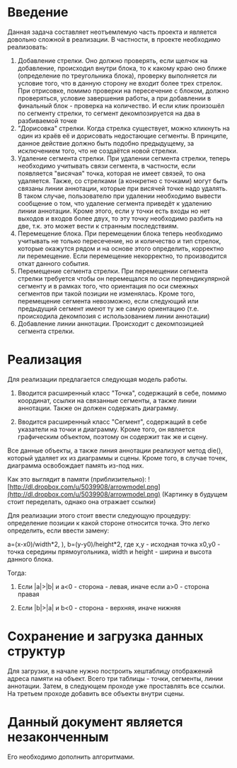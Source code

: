 # Введение #

Данная задача составляет неотъемлемую часть проекта и является довольно сложной в реализации.
В частности, в проекте необходимо реализовать:


  1. Добавление стрелки. Оно должно проверять, если щелчок на добавление, происходил внутри блока, то к какому краю оно ближе (определение по треугольника блока), проверку выполняется ли условие того, что в данную сторону не входит более трех стрелок. При отрисовке, помимо проверки на пересечение с блоком, должно проверяться, условие завершения работы, а при добавлении в финальный блок - проверка на количество. И если клик произошёл по сегменту стрелки, то сегмент декомпозируется на два в разбиваемой точке
  1. "Дорисовка" стрелки. Когда стрелка существует, можно кликнуть на один из краёв её и дорисовать недостающие сегменты. В принципе, данное действие должно быть подобно предыдущему, за исключением того, что не создаётся новой стрелки.
  1. Удаление сегмента стрелки. При удалении сегмента стрелки, теперь необходимо учитывать связи сегмента, в частности, если появляется "висячая" точка, которая не имеет связей, то она удаляется. Также, со стрелками (а конкретно с точками) могут быть связаны линии аннотации, которые при висячей точке надо удалять. В таком случае, пользователю при удалении необходимо вывести сообщение о том, что удаление сегмента приведёт к удалению линии аннотации. Кроме этого, если у точки есть входы  но нет выходов и входов более двух, то эту точку необходимо разбить на две, т.к. это может вести к странным последствиям.
  1. Перемещение блока. При перемещении блока теперь необходимо учитывать не только пересечение, но и количество и тип стрелок, которые окажутся рядом и на основе этого определить, корректно ли перемещение. Если перемещение некорректно, то производится откат данного события.
  1. Перемещение сегмента стрелки. При перемещении сегмента стрелки требуется чтобы он перемещался по оси перпендикулярной сегменту и в рамках того, что ориентация по оси смежных сегментов при такой позиции не изменялась. Кроме того, перемещение сегмента невозможно, если следующий или предыдущий сегмент имеют ту же самую ориентацию (т.е. происходила декомпозия с использованием линии аннотации)
  1. Добавление линии аннотации. Происходит с декомпозицией сегмента стрелки.


# Реализация #

Для реализации предлагается следующая модель работы.

1. Вводится расширенный класс "Точка", содержащий в себе, помимо координат, ссылки на связанные сегменты, а также линии аннотации. Также он должен содержать диаграмму.

2. Вводится расширенный класс "Сегмент", содержащий в себе указатели на точки и диаграмму. Кроме того, он является графическим объектом, поэтому он содержит так же и сцену.

Все данные объекты, а также линия аннотации реализуют метод die(), который удаляет их из диаграммы и сцены. Кроме того, в случае точек, диаграмма освобождает память из-под них.

Как это выглядит в памяти (приблизительно):
![http://dl.dropbox.com/u/5039908/arrowmodel.png](http://dl.dropbox.com/u/5039908/arrowmodel.png)
(Картинку в будущем стоит переделать, однако она отражает ссылки)

Для реализации этого стоит ввести следующую процедуру:
определение позиции к какой стороне относится точка.
Это легко определить, если
ввести замену:

a=(x-x0)/width\*2, ), b=(y-y0)/height\*2, где x,y - исходная точка
x0,y0 - точка середины прямоугольника, width и  height - ширина и высота данного блока.

Тогда:

1. Если |a|>|b| и a<0 - сторона - левая, иначе если a>0 - сторона правая

2. Если |b|>|a| и b<0 - сторона - верхняя, иначе нижняя

# Сохранение и загрузка данных структур #

Для загрузки, в начале нужно построить хештаблицу отображений адреса памяти на объект. Всего три таблицы - точки, сегменты, линии аннотации. Затем, в следующем проходе уже проставлять все ссылки.
На третьем проходе добавить все объекты внутри сцены.

# Данный документ является незаконченным #
Его необходимо дополнить алгоритмами.